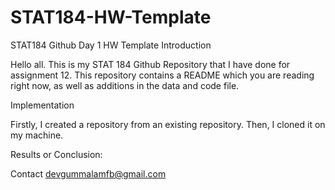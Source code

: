 # STAT184-HW-Template
 STAT184 Github Day 1 HW Template
Introduction

Hello all. This is my STAT 184 Github Repository that I have done for assignment 12. This repository contains a README which you are reading right now, as well as additions in the data and code file. 

Implementation

Firstly, I created a repository from an existing repository. Then, I cloned it on my machine.  

Results or Conclusion:

Contact
devgummalamfb@gmail.com
